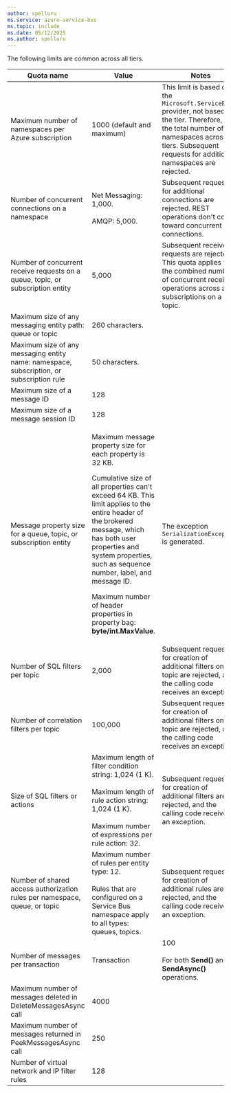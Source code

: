 ```yaml
---
author: spelluru
ms.service: azure-service-bus
ms.topic: include
ms.date: 05/12/2025
ms.author: spelluru
---
```


The following limits are common across all tiers. 

| Quota name | Value | Notes | 
| --- | --- |  --- |
| Maximum number of namespaces per Azure subscription | 1000 (default and maximum) | This limit is based on the `Microsoft.ServiceBus` provider, not based on the tier. Therefore, it's the total number of namespaces across all tiers. Subsequent requests for additional namespaces are rejected. |
| Number of concurrent connections on a namespace | Net Messaging: 1,000.<br /><br />AMQP: 5,000. | Subsequent requests for additional connections are rejected. REST operations don't count toward concurrent TCP connections. |
| Number of concurrent receive requests on a queue, topic, or subscription entity | 5,000 |Subsequent receive requests are rejected. This quota applies to the combined number of concurrent receive operations across all subscriptions on a topic. |
| Maximum size of any messaging entity path: queue or topic | 260 characters. | &nbsp; |
| Maximum size of any messaging entity name: namespace, subscription, or subscription rule | 50 characters. | &nbsp; |
| Maximum size of a message ID | 128 | &nbsp; |
| Maximum size of a message session ID | 128 | &nbsp; |
| Message property size for a queue, topic, or subscription entity | <p>Maximum message property size for each property is 32 KB.</p><p>Cumulative size of all properties can't exceed 64 KB. This limit applies to the entire header of the brokered message, which has both user properties and system properties, such as sequence number, label, and message ID.</p><p>Maximum number of header properties in property bag: **byte/int.MaxValue**.</p> | The exception `SerializationException` is generated.| 
| Number of SQL filters per topic | 2,000 |Subsequent requests for creation of additional filters on the topic are rejected, and the calling code receives an exception. |
| Number of correlation filters per topic | 100,000 |	Subsequent requests for creation of additional filters on the topic are rejected, and the calling code receives an exception.	 |
| Size of SQL filters or actions | Maximum length of filter condition string: 1,024 (1 K).<br /><br />Maximum length of rule action string: 1,024 (1 K).<br /><br />Maximum number of expressions per rule action: 32. |Subsequent requests for creation of additional filters are rejected, and the calling code receives an exception. |
| Number of shared access authorization rules per namespace, queue, or topic | Maximum number of rules per entity type: 12. <br /><br /> Rules that are configured on a Service Bus namespace apply to all types: queues, topics. |Subsequent requests for creation of additional rules are rejected, and the calling code receives an exception. |
| Number of messages per transaction | Transaction | 100 <br /><br /> For both **Send()** and **SendAsync()** operations. | Additional incoming messages are rejected, and the calling code receives an exception stating "Can't send more than 100 messages in a single transaction". |
| Maximum number of messages deleted in DeleteMessagesAsync call | 4000 | 
| Maximum number of messages returned in PeekMessagesAsync call | 250 | 
| Number of virtual network and IP filter rules |  128 |&nbsp; |





